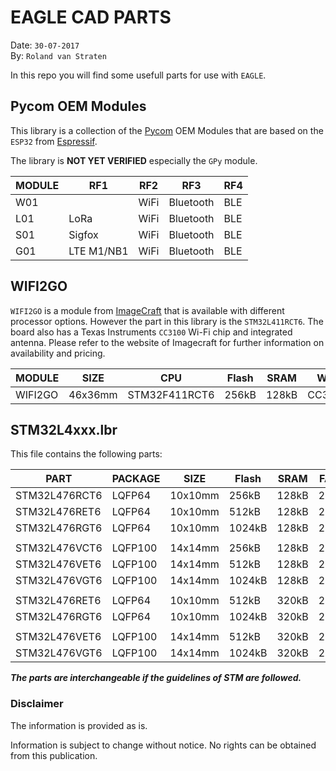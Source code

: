 # EAGLE CAD PARTS

Date: `30-07-2017`<br>
By: `Roland van Straten`

In this repo you will find some usefull parts for use with `EAGLE`.

## Pycom OEM Modules
This library is a collection of the [Pycom](http://pycom.io) OEM Modules that are based on the `ESP32` from [Espressif](http://www.espressif.com).

The library is __NOT YET VERIFIED__ especially the `GPy` module.

MODULE | RF1 | RF2 | RF3 | RF4 |
----- | ----- | ----- | ----- | ----- 
W01 | |  WiFi | Bluetooth | BLE  
L01 | LoRa | WiFi | Bluetooth | BLE
S01 | Sigfox | WiFi | Bluetooth | BLE | Sigfox
G01 | LTE M1/NB1 | WiFi | Bluetooth | BLE 


## WIFI2GO
`WIFI2GO` is a module from [ImageCraft](http://imagecraft.com) that is available with different processor options. However the part in this library is the `STM32L411RCT6`. The board also has a Texas Instruments `CC3100` Wi-Fi chip and integrated antenna. Please refer to the website of Imagecraft for further information on availability and pricing.

MODULE | SIZE | CPU | Flash | SRAM | WiFi
----- | ----- | ----- | ----- | ----- | -----
WIFI2GO | 46x36mm | STM32F411RCT6 | 256kB | 128kB | CC3100



## STM32L4xxx.lbr
This file contains the following parts:

PART | PACKAGE | SIZE | Flash | SRAM | FARNELL
----- | ----- | ----- | ----- | ----- | -----
STM32L476RCT6 | LQFP64 | 10x10mm | 256kB | 128kB | 2518170
STM32L476RET6 | LQFP64 | 10x10mm | 512kB | 128kB | 2494459
STM32L476RGT6 | LQFP64 | 10x10mm | 1024kB | 128kB | 2494460
 | | |  | | 
STM32L476VCT6 | LQFP100 | 14x14mm | 256kB | 128kB | 2518171
STM32L476VET6 | LQFP100 | 14x14mm | 512kB | 128kB | 2494461
STM32L476VGT6 | LQFP100 | 14x14mm | 1024kB | 128kB | 2494462
 | | |  | | 
STM32L476RET6 | LQFP64 | 10x10mm | 512kB | 320kB | 2758825
STM32L476RGT6 | LQFP64 | 10x10mm | 1024kB | 320kB | 2725138
 | | |  | | 
STM32L476VET6 | LQFP100 | 14x14mm | 512kB | 320kB | 2758827
STM32L476VGT6 | LQFP100 | 14x14mm | 1024kB | 320kB | 2725139


___The parts are interchangeable if the guidelines of STM are followed.___


### Disclaimer

The information is provided as is.

Information is subject to change without notice. No rights can be obtained from this publication.






